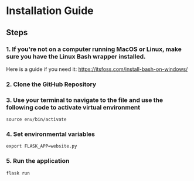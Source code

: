 # Installation Guide 

## Steps 

### 1. If you're not on a computer running MacOS or Linux, make sure you have the Linux Bash wrapper installed. 
   Here is a guide if you need it: https://itsfoss.com/install-bash-on-windows/

### 2. Clone the GitHub Repository 

### 3. Use your terminal to navigate to the file and use the following code to activate virtual environment 

``source env/bin/activate``

### 4. Set environmental variables

``export FLASK_APP=website.py``

### 5. Run the application

``flask run``



